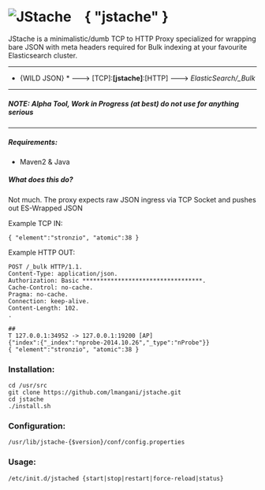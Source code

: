 ![JStache](http://i.imgur.com/Lnmza1J.png)
&nbsp;&nbsp; { "jstache" }
=======

JStache is a minimalistic/dumb TCP to HTTP Proxy specialized for wrapping bare JSON with meta headers required for Bulk indexing at your favourite Elasticsearch cluster.

---------------------

* {WILD JSON} * ---> [TCP]:__[jstache]__:[HTTP] ---> *ElasticSearch/_Bulk*

---------------------

##### __NOTE: Alpha Tool, Work in Progress (at best) do not use for anything serious__
---------------------

##### Requirements:
* Maven2 & Java

##### What does this do?
Not much. The proxy expects raw JSON ingress via TCP Socket and pushes out ES-Wrapped JSON 


Example TCP IN:
```
{ "element":"stronzio", "atomic":38 }
```
Example HTTP OUT:
```
POST /_bulk HTTP/1.1.
Content-Type: application/json.
Authorization: Basic **********************************.
Cache-Control: no-cache.
Pragma: no-cache.
Connection: keep-alive.
Content-Length: 102.
.

##
T 127.0.0.1:34952 -> 127.0.0.1:19200 [AP]
{"index":{"_index":"nprobe-2014.10.26","_type":"nProbe"}}
{ "element":"stronzio", "atomic":38 }
```

### Installation:
```
cd /usr/src
git clone https://github.com/lmangani/jstache.git
cd jstache
./install.sh
```

### Configuration:
```
/usr/lib/jstache-{$version}/conf/config.properties
```

### Usage:
```
/etc/init.d/jstached {start|stop|restart|force-reload|status}
```

